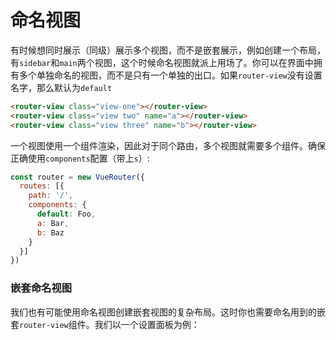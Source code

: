 # 命名视图

有时候想同时展示（同级）展示多个视图，而不是嵌套展示，例如创建一个布局，有`sidebar`和`main`两个视图，这个时候命名视图就派上用场了。你可以在界面中拥有多个单独命名的视图，而不是只有一个单独的出口。如果`router-view`没有设置名字，那么默认为`default`

```html
<router-view class="view-one"></router-view>
<router-view class="view two" name="a"></router-view>
<router-view class="view three" name="b"></router-view>
```

一个视图使用一个组件渲染，因此对于同个路由，多个视图就需要多个组件。确保正确使用`components`配置（带上`s`）:

```js
const router = new VueRouter({
  routes: [{
    path: '/',
    components: {
      default: Foo,
      a: Bar,
      b: Baz
    }
  }]
})
```

### 嵌套命名视图

我们也有可能使用命名视图创建嵌套视图的复杂布局。这时你也需要命名用到的嵌套`router-view`组件。我们以一个设置面板为例：

